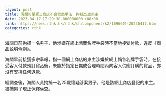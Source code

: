 ```yaml
---
layout: post
title: 海關打擊網上商店不良營商手法　拘捕25歲東主
date: 2023-04-17 17:29:38.000000000 +08:00
link: https://news.rthk.hk/rthk/ch/component/k2/1696619-20230417.htm
categories: rthk
---
```


海關日前拘捕一名男子，他涉嫌在網上售賣名牌手袋時不當地接受付款，違反《商品說明條例》。

海關早前接獲多宗舉報，指一個網上商店的東主涉嫌於網上銷售名牌手袋時，在接受客人付款預訂貨品後，未能於指定日期或合理時間內向客人供應訂購的貨品，亦沒有安排任何退款。

經調查後，海關人員拘捕一名25歲懷疑涉案男子，他是該網上商店登記的東主。被捕男子現正保釋候查。
